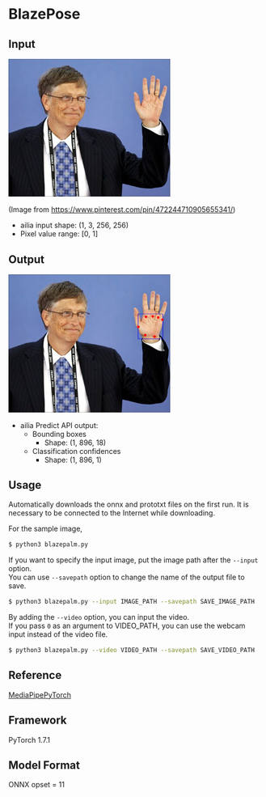 # BlazePose

## Input

<img src="bill_gates.jpg" width="320px">

(Image from https://www.pinterest.com/pin/472244710905655341/)

- ailia input shape: (1, 3, 256, 256)
- Pixel value range: [0, 1]

## Output

<img src="output.png" width="320px">

- ailia Predict API output:
  - Bounding boxes
    - Shape: (1, 896, 18)
  - Classification confidences
    - Shape: (1, 896, 1)

## Usage

Automatically downloads the onnx and prototxt files on the first run.
It is necessary to be connected to the Internet while downloading.

For the sample image,
``` bash
$ python3 blazepalm.py 
```

If you want to specify the input image, put the image path after the `--input` option.  
You can use `--savepath` option to change the name of the output file to save.
```bash
$ python3 blazepalm.py --input IMAGE_PATH --savepath SAVE_IMAGE_PATH
```

By adding the `--video` option, you can input the video.   
If you pass `0` as an argument to VIDEO_PATH, you can use the webcam input instead of the video file.
```bash
$ python3 blazepalm.py --video VIDEO_PATH --savepath SAVE_VIDEO_PATH
```

## Reference

[MediaPipePyTorch](https://github.com/zmurez/MediaPipePyTorch)

## Framework

PyTorch 1.7.1


## Model Format

ONNX opset = 11

